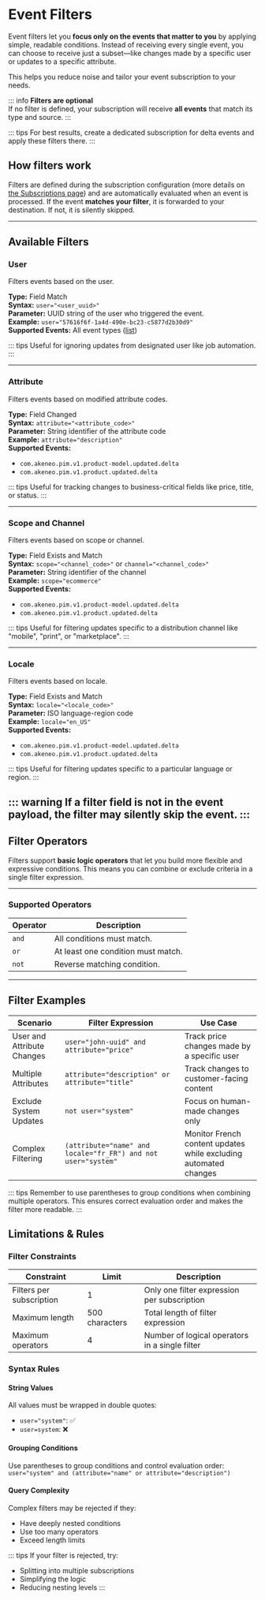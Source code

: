 # Event Filters

Event filters let you **focus only on the events that matter to you** by applying simple, readable conditions. Instead of receiving every single event, you can choose to receive just a subset—like changes made by a specific user or updates to a specific attribute.

This helps you reduce noise and tailor your event subscription to your needs.

::: info
**Filters are optional**  
If no filter is defined, your subscription will receive **all events** that match its type and source.
:::

::: tips
For best results, create a dedicated subscription for delta events and apply these filters there.
:::

## How filters work

Filters are defined during the subscription configuration (more details on [the Subscriptions page](/event-platform/concepts.html)) and are automatically evaluated when an event is processed. If the event **matches your filter**, it is forwarded to your destination. If not, it is silently skipped.

---

## Available Filters

### User
Filters events based on the user.

**Type:** Field Match  
**Syntax:** `user="<user_uuid>"`  
**Parameter:** UUID string of the user who triggered the event.  
**Example:** `user="57616f6f-1a4d-490e-bc23-c5877d2b30d9"`  
**Supported Events:** All event types ([list](/event-platform/available-events.html))

::: tips
Useful for ignoring updates from designated user like job automation.
:::

---

### Attribute
Filters events based on modified attribute codes.

**Type:** Field Changed  
**Syntax:** `attribute="<attribute_code>"`  
**Parameter:** String identifier of the attribute code  
**Example:** `attribute="description"`  
**Supported Events:**
- `com.akeneo.pim.v1.product-model.updated.delta`
- `com.akeneo.pim.v1.product.updated.delta`

::: tips
Useful for tracking changes to business-critical fields like price, title, or status.
:::

---

### Scope and Channel
Filters events based on scope or channel.

**Type:** Field Exists and Match  
**Syntax:** `scope="<channel_code>"` or `channel="<channel_code>"`  
**Parameter:** String identifier of the channel  
**Example:** `scope="ecommerce"`  
**Supported Events:**
- `com.akeneo.pim.v1.product-model.updated.delta`
- `com.akeneo.pim.v1.product.updated.delta`

::: tips
Useful for filtering updates specific to a distribution channel like "mobile", "print", or "marketplace".
:::

---

### Locale
Filters events based on locale.

**Type:** Field Exists and Match  
**Syntax:** `locale="<locale_code>"`  
**Parameter:** ISO language-region code  
**Example:** `locale="en_US"`  
**Supported Events:**
- `com.akeneo.pim.v1.product-model.updated.delta`
- `com.akeneo.pim.v1.product.updated.delta`

::: tips
Useful for filtering updates specific to a particular language or region.
:::

::: warning
If a filter field is not in the event payload, the filter may silently skip the event.
:::
---

## Filter Operators

Filters support **basic logic operators** that let you build more flexible and expressive conditions. This means you can combine or exclude criteria in a single filter expression.

---

### Supported Operators

| Operator | Description |
|----------|-------------|
| `and`    | All conditions must match. |
| `or`     | At least one condition must match. |
| `not`    | Reverse matching condition. |

---

## Filter Examples

| Scenario | Filter Expression | Use Case |
|----------|------------------|-----------|
| User and Attribute Changes | `user="john-uuid" and attribute="price"` | Track price changes made by a specific user |
| Multiple Attributes | `attribute="description" or attribute="title"` | Track changes to customer-facing content |
| Exclude System Updates | `not user="system"` | Focus on human-made changes only |
| Complex Filtering | `(attribute="name" and locale="fr_FR") and not user="system"` | Monitor French content updates while excluding automated changes |

::: tips
Remember to use parentheses to group conditions when combining multiple operators. This ensures correct evaluation order and makes the filter more readable.
:::

## Limitations & Rules

### Filter Constraints

| Constraint | Limit | Description |
|------------|-------|-------------|
| Filters per subscription | 1 | Only one filter expression per subscription |
| Maximum length | 500 characters | Total length of filter expression |
| Maximum operators | 4 | Number of logical operators in a single filter |

### Syntax Rules

#### String Values
All values must be wrapped in double quotes:
- `user="system"`: ✅
- `user=system`: ❌ 


#### Grouping Conditions
Use parentheses to group conditions and control evaluation order:
`user="system" and (attribute="name" or attribute="description")`

#### Query Complexity
Complex filters may be rejected if they:
- Have deeply nested conditions
- Use too many operators
- Exceed length limits

::: tips
If your filter is rejected, try:
- Splitting into multiple subscriptions
- Simplifying the logic
- Reducing nesting levels
:::
